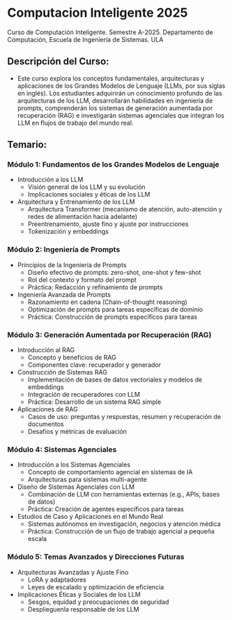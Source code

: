 # Computacion Inteligente 2025
Curso de Computación Inteligente. Semestre A-2025. Departamento de Computación, Escuela de Ingeniería de Sistemas. ULA

## Descripción del Curso:
- Este curso explora los conceptos fundamentales, arquitecturas y aplicaciones de los Grandes
Modelos de Lenguaje (LLMs, por sus siglas en inglés). Los estudiantes adquirirán un
conocimiento profundo de las arquitecturas de los LLM, desarrollarán habilidades en ingeniería
de prompts, comprenderán los sistemas de generación aumentada por recuperación (RAG) e
investigarán sistemas agenciales que integran los LLM en flujos de trabajo del mundo real.


## Temario:
### Módulo 1: Fundamentos de los Grandes Modelos de Lenguaje
- Introducción a los LLM
  - Visión general de los LLM y su evolución
  - Implicaciones sociales y éticas de los LLM
- Arquitectura y Entrenamiento de los LLM
  - Arquitectura Transformer (mecanismo de atención, auto-atención y redes de alimentación
hacia adelante)
  - Preentrenamiento, ajuste fino y ajuste por instrucciones
  - Tokenización y embeddings
### Módulo 2: Ingeniería de Prompts
- Principios de la Ingeniería de Prompts
  - Diseño efectivo de prompts: zero-shot, one-shot y few-shot
  - Rol del contexto y formato del prompt
  - Práctica: Redacción y refinamiento de prompts
- Ingeniería Avanzada de Prompts
  - Razonamiento en cadena (Chain-of-thought reasoning)
  - Optimización de prompts para tareas específicas de dominio
  - Práctica: Construcción de prompts específicos para tareas
### Módulo 3: Generación Aumentada por Recuperación (RAG)
- Introducción al RAG
  - Concepto y beneficios de RAG
  - Componentes clave: recuperador y generador
- Construcción de Sistemas RAG
  - Implementación de bases de datos vectoriales y modelos de embeddings
  - Integración de recuperadores con LLM
  - Práctica: Desarrollo de un sistema RAG simple
- Aplicaciones de RAG
  - Casos de uso: preguntas y respuestas, resumen y recuperación de documentos
  - Desafíos y métricas de evaluación
### Módulo 4: Sistemas Agenciales
- Introducción a los Sistemas Agenciales
  - Concepto de comportamiento agencial en sistemas de IA
  - Arquitecturas para sistemas multi-agente
- Diseño de Sistemas Agenciales con LLM
  - Combinación de LLM con herramientas externas (e.g., APIs, bases de datos)
  - Práctica: Creación de agentes específicos para tareas
- Estudios de Caso y Aplicaciones en el Mundo Real
  - Sistemas autónomos en investigación, negocios y atención médica
  - Práctica: Construcción de un flujo de trabajo agencial a pequeña escala
### Módulo 5: Temas Avanzados y Direcciones Futuras
- Arquitecturas Avanzadas y Ajuste Fino
  - LoRA y adaptadores
  - Leyes de escalado y optimización de eficiencia
- Implicaciones Éticas y Sociales de los LLM
  - Sesgos, equidad y preocupaciones de seguridad
  - Desplieguenla responsable de los LLM
